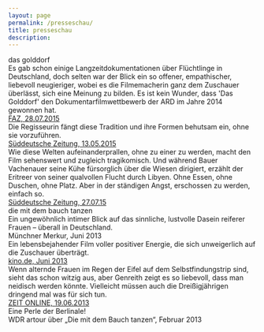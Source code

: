 ```yaml
---
layout: page
permalink: /presseschau/
title: presseschau
description:
---
```


<div class="sub-caption">das golddorf</div> 

<div class="quotation">Es gab schon einige Langzeitdokumentationen über Flüchtlinge in Deutschland, doch 	selten war der Blick ein so offener, empathischer, liebevoll neugieriger, wobei es die 	Filmemacherin ganz dem 	Zuschauer überlässt, sich eine Meinung zu bilden. Es ist kein Wunder, dass 'Das Golddorf' den Dokumentarfilmwettbewerb der ARD im Jahre 2014 gewonnen hat.</div>
<a href="http://www.faz.net/aktuell/feuilleton/medien/tv-kritik/langzeitdokumentation-ueber-fluechtlinge-in-bayern-13722608.html" target="_blank">FAZ, 28.07.2015</a>


<div class="quotation">Die Regisseurin fängt diese Tradition und ihre Formen behutsam ein, ohne sie vorzuführen.</div>
<a href="http://www.sueddeutsche.de/kultur/dokumentarfilm-geschlossene-kreise-1.2476605" target="_blank">Süddeutsche Zeitung, 13.05.2015</a>

<div class="quotation">Wie diese Welten aufeinanderprallen, ohne zu einer zu werden, macht den Film sehenswert und zugleich tragikomisch. Und während Bauer Vachenauer seine Kühe fürsorglich über die Wiesen dirigiert, erzählt der Eritreer von seiner qualvollen Flucht durch Libyen. Ohne Essen, ohne Duschen, ohne Platz. Aber in der ständigen Angst, erschossen zu werden, einfach so.</div> 	
<a href="http://www.sueddeutsche.de/medien/ard-doku-zu-das-golddorf-asyl-im-idyll-1.2584281" target="_blank">Süddeutsche Zeitung, 27.07.15</a>




<div class="sub-caption">die mit dem bauch tanzen</div>

<div class="quotation">Ein ungewöhnlich intimer Blick auf das sinnliche, lustvolle Dasein reiferer Frauen – überall in 	Deutschland.</div>
Münchner Merkur, Juni 2013
<div class="quotation">Ein lebensbejahender Film voller positiver Energie, die sich unweigerlich auf die Zuschauer überträgt.</div>
<a href="http://www.kino.de/film/die-mit-dem-bauch-tanzen-2013/" target="_blank">kino.de, Juni 2013</a>
<div class="quotation">Wenn alternde Frauen im Regen der Eifel auf dem Selbstfindungstrip sind, sieht das schon witzig aus, aber Genreith zeigt es so liebevoll, dass man neidisch werden könnte. Vielleicht müssen auch die Dreißigjährigen dringend mal was für sich tun.</div>
<a href="http://www.zeit.de/kultur/film/2013-06/film-mit-dem-bauch-tanzen" target="_blank">ZEIT ONLINE, 19.06.2013</a>
<div class="quotation">Eine Perle der Berlinale!</div>
WDR artour über „Die mit dem Bauch tanzen“, Februar 2013

